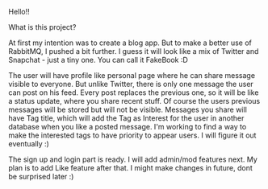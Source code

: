 Hello!!

What is this project? 

At first my intention was to create a blog app.
But to make a better use of RabbitMQ, I pushed a bit further. I guess it will look like a mix of Twitter and Snapchat - just a tiny one. You can call it FakeBook :D


The user will have profile like personal page where he can share message visible to everyone.
But unlike Twitter, there is only one message the user can post on his feed. Every post replaces the previous one, so it will be like a status update, where you share recent stuff. Of course the users previous messages will be stored but will not be visible. Messages you share will have Tag title, which will add the Tag as Interest for the user in another database when you like a posted message. I'm working to find a way to make the interested tags to have priority to appear users. I will figure it out eventually :)


The sign up and login part is ready. I will add admin/mod features next. My plan is to add Like feature after that. I might make changes in future, dont be surprised later :)
